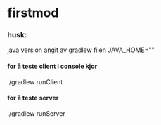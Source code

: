 # firstmod

### husk:
java version angit av gradlew filen JAVA_HOME=""

#### for å teste client i console kjor

./gradlew runClient

#### for å teste server

./gradlew runServer
